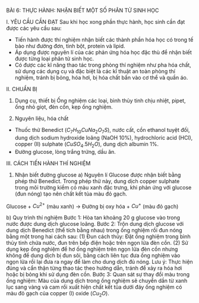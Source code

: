 BÀI 6: THỰC HÀNH: NHẬN BIẾT MỘT SỐ PHÂN TỬ SINH HỌC

I. YÊU CẦU CẦN ĐẠT
Sau khi học xong phần thực hành, học sinh cần đạt được các yêu cầu sau:
- Tiến hành được thí nghiệm nhận biết các thành phần hóa học có trong tế bào như đường đơn, tinh bột, protein và lipid.
- Áp dụng được nguyên lí của các phản ứng hóa học đặc thù để nhận biết được từng loại phân tử sinh học.
- Có được các kĩ năng thao tác trong phòng thí nghiệm như pha hóa chất, sử dụng các dụng cụ và đặc biệt là các kĩ thuật an toàn phòng thí nghiệm, tránh bị bỏng, hóa hơi, bị hóa chất bắn vào cơ thể và quần áo.

II. CHUẨN BỊ
1. Dụng cụ, thiết bị
Ống nghiệm các loại, bình thủy tinh chịu nhiệt, pipet, ống nhỏ giọt, đèn cồn, kẹp ống nghiệm.

2. Nguyên liệu, hóa chất
- Thuốc thử Benedict ($C_7H_{10}CuNa_2O_7S$), nước cất, cồn ethanol tuyệt đối, dung dịch sodium hydroxide loãng (NaOH 10%), hydrochloric acid (HCl), copper (II) sulphate ($CuSO_4. 5H_2O$), dung dịch albumin 1%.
- Đường glucose, lòng trắng trứng, dầu ăn.

III. CÁCH TIẾN HÀNH THÍ NGHIỆM
1. Nhận biết đường glucose
a) Nguyên lí
Glucose được nhận biết bằng phép thử Benedict. Trong phép thử này, dung dịch copper sulphate trong môi trường kiềm có màu xanh đặc trưng, khi phản ứng với glucose (đun nóng) tạo nên chất kết tủa màu đỏ gạch.

Glucose + $Cu^{2+}$ (màu xanh) → Đường bị oxy hóa + $Cu^+$ (màu đỏ gạch)

b) Quy trình thí nghiệm
Bước 1: Hòa tan khoảng 20 g glucose vào trong nước được dung dịch glucose loãng.
Bước 2: Trộn dung dịch glucose với dung dịch Benedict (thể tích bằng nhau) trong ống nghiệm rồi đun nóng bằng một trong hai cách sau:
(1) Đun cách thủy: Đặt ống nghiệm trong bình thủy tinh chứa nước, đun trên bếp điện hoặc trên ngọn lửa đèn cồn.
(2) Sử dụng kẹp ống nghiệm để hơ ống nghiệm trên ngọn lửa đèn cồn nhưng không để dung dịch bị đun sôi, bằng cách liên tục đưa ống nghiệm vào ngọn lửa rồi lại đưa ra ngay để làm cho dung dịch đủ nóng.
Lưu ý: Thực hiện đúng và cẩn thận từng thao tác theo hướng dẫn, tránh để xảy ra hóa hơi hoặc bị bỏng khi sử dụng đèn cồn.
Bước 3: Quan sát sự thay đổi màu trong ống nghiệm: Màu của dung dịch trong ống nghiệm sẽ chuyển dần từ xanh lục sang vàng và cam rồi xuất hiện chất kết tủa dưới đáy ống nghiệm có màu đỏ gạch của copper (I) oxide ($Cu_2O$).